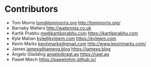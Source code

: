 # Contributors

- Tom Morris <tom@tommorris.org> http://tommorris.org/
- Barnaby Walters http://waterpigs.co.uk
- Kartik Prabhu <me@kartikprabhu.com> https://kartikprabhu.com
- Kyle Mahan <kyle@kylewm.com> https://kylewm.com
- Kevin Marks <kevinmarks@gmail.com> http://www.kevinmarks.com/
- James <jamesg@jamesg.blog> https://jamesg.blog
- Angelo Gladding <angelo@ragt.ag> https://ragt.ag
- Paweł Miech https://pawelmhm.github.io/
